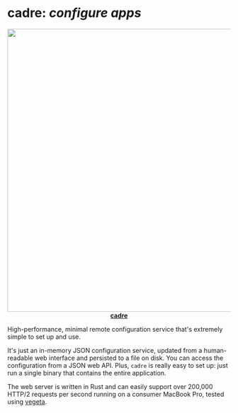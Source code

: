 # cadre: _configure apps_

<p align="center">
<a href="https://crates.io/crates/cadre">
<kbd><img src="https://i.imgur.com/LOsl3Gm.png" width="640"></kbd><br>
<strong>cadre</strong>
</a>
</p>

High-performance, minimal remote configuration service that's extremely simple to set up and use.

It's just an in-memory JSON configuration service, updated from a human-readable web interface and persisted to a file on disk. You can access the configuration from a JSON web API. Plus, `cadre` is really easy to set up: just run a single binary that contains the entire application.

The web server is written in Rust and can easily support over 200,000 HTTP/2 requests per second running on a consumer MacBook Pro, tested using [vegeta](https://github.com/tsenart/vegeta).
